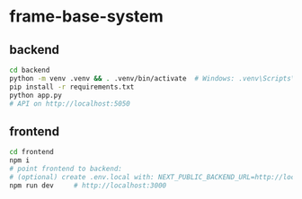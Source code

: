 # frame-base-system
## backend
```bash
cd backend
python -m venv .venv && . .venv/bin/activate  # Windows: .venv\Scripts\activate
pip install -r requirements.txt
python app.py
# API on http://localhost:5050
```

## frontend
```bash
cd frontend
npm i
# point frontend to backend:
# (optional) create .env.local with: NEXT_PUBLIC_BACKEND_URL=http://localhost:5050
npm run dev     # http://localhost:3000
```
